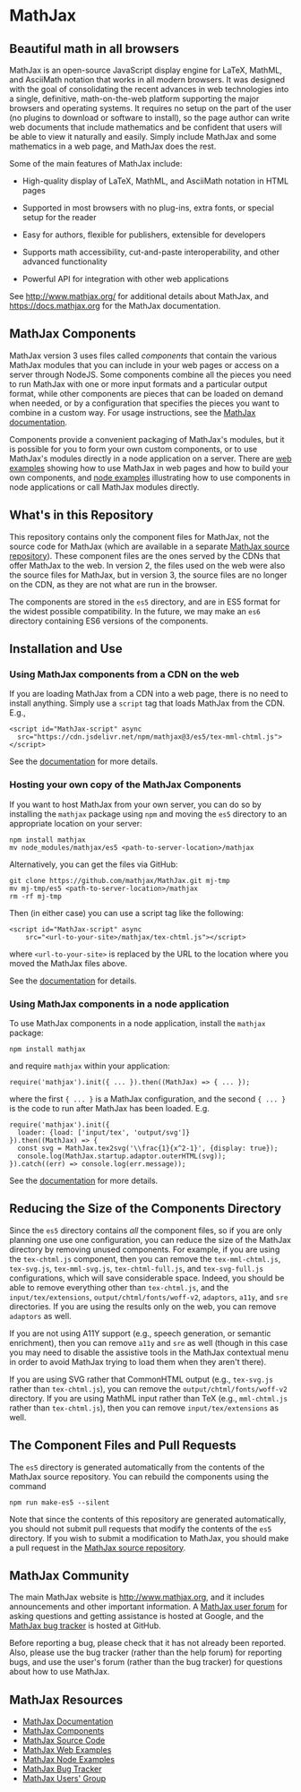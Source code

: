 # MathJax

## Beautiful math in all browsers

MathJax is an open-source JavaScript display engine for LaTeX, MathML,
and AsciiMath notation that works in all modern browsers.  It was
designed with the goal of consolidating the recent advances in web
technologies into a single, definitive, math-on-the-web platform
supporting the major browsers and operating systems.  It requires no
setup on the part of the user (no plugins to download or software to
install), so the page author can write web documents that include
mathematics and be confident that users will be able to view it
naturally and easily.  Simply include MathJax and some mathematics in
a web page, and MathJax does the rest.

Some of the main features of MathJax include:

- High-quality display of LaTeX, MathML, and AsciiMath notation in HTML pages

- Supported in most browsers with no plug-ins, extra fonts, or special
  setup for the reader

- Easy for authors, flexible for publishers, extensible for developers

- Supports math accessibility, cut-and-paste interoperability, and other
  advanced functionality

- Powerful API for integration with other web applications

See <http://www.mathjax.org/> for additional details about MathJax,
and <https://docs.mathjax.org> for the MathJax documentation.

## MathJax Components

MathJax version 3 uses files called *components* that contain the
various MathJax modules that you can include in your web pages or
access on a server through NodeJS.  Some components combine all the
pieces you need to run MathJax with one or more input formats and a
particular output format, while other components are pieces that can
be loaded on demand when needed, or by a configuration that specifies
the pieces you want to combine in a custom way.  For usage
instructions, see the [MathJax documentation](https://docs.mathjax.org).

Components provide a convenient packaging of MathJax's modules, but it
is possible for you to form your own custom components, or to use
MathJax's modules directly in a node application on a server.  There
are [web examples](https://github.com/mathjax/MathJax-demos-web)
showing how to use MathJax in web pages and how to build your own
components, and [node
examples](https://github.com/mathjax/MathJax-demos-node) illustrating
how to use components in node applications or call MathJax modules
directly.

## What's in this Repository

This repository contains only the component files for MathJax, not the
source code for MathJax (which are available in a separate [MathJax
source repository](https://github.com/mathjax/MathJax-src/)).  These
component files are the ones served by the CDNs that offer MathJax to
the web.  In version 2, the files used on the web were also the source
files for MathJax, but in version 3, the source files are no longer on
the CDN, as they are not what are run in the browser.

The components are stored in the `es5` directory, and are in ES5 format
for the widest possible compatibility.  In the future, we may make an
`es6` directory containing ES6 versions of the components.

## Installation and Use

### Using MathJax components from a CDN on the web

If you are loading MathJax from a CDN into a web page, there is no
need to install anything.  Simply use a `script` tag that loads
MathJax from the CDN.  E.g.,

    <script id="MathJax-script" async
      src="https://cdn.jsdelivr.net/npm/mathjax@3/es5/tex-mml-chtml.js">
    </script>

See the
[documentation](https://docs.mathjax.org/en/latest/index.html#browser-components)
for more details.

### Hosting your own copy of the MathJax Components

If you want to host MathJax from your own server, you can do so by
installing the `mathjax` package using `npm` and moving the `es5`
directory to an appropriate location on your server:

    npm install mathjax
    mv node_modules/mathjax/es5 <path-to-server-location>/mathjax

Alternatively, you can get the files via GitHub:

    git clone https://github.com/mathjax/MathJax.git mj-tmp
    mv mj-tmp/es5 <path-to-server-location>/mathjax
    rm -rf mj-tmp

Then (in either case) you can use a script tag like the following:

    <script id="MathJax-script" async
        src="<url-to-your-site>/mathjax/tex-chtml.js"></script>

where `<url-to-your-site>` is replaced by the URL to the location
where you moved the MathJax files above.

See the
[documentation](https://docs.mathjax.org/en/latest/web/hosting.html)
for details.

### Using MathJax components in a node application

To use MathJax components in a node application, install the `mathjax`
package:

    npm install mathjax

and require `mathjax` within your application:

    require('mathjax').init({ ... }).then((MathJax) => { ... });
    
where the first `{ ... }` is a MathJax configuration, and the second
`{ ... }` is the code to run after MathJax has been loaded.  E.g.

    require('mathjax').init({
      loader: {load: ['input/tex', 'output/svg']}
    }).then((MathJax) => {
      const svg = MathJax.tex2svg('\\frac{1}{x^2-1}', {display: true});
      console.log(MathJax.startup.adaptor.outerHTML(svg));
    }).catch((err) => console.log(err.message));

    
See the
[documentation](https//docs.mathjax.org/en/latest/index.html#server-nodejs)
for more details.

## Reducing the Size of the Components Directory

Since the `es5` directory contains *all* the component files, so if
you are only planning one use one configuration, you can reduce the
size of the MathJax directory by removing unused components. For
example, if you are using the `tex-chtml.js` component, then you can
remove the `tex-mml-chtml.js`, `tex-svg.js`, `tex-mml-svg.js`,
`tex-chtml-full.js`, and `tex-svg-full.js` configurations, which will
save considerable space.  Indeed, you should be able to remove
everything other than `tex-chtml.js`, and the `input/tex/extensions`, `output/chtml/fonts/woff-v2`, `adaptors`, `a11y`, and `sre` directories.  If you are using the results only on the web, you can remove `adaptors` as well.  

If you are not using A11Y support (e.g., speech generation, or semantic enrichment), then you can remove `a11y` and `sre` as well (though in this case you may need to disable the assistive tools in the MathJax contextual menu in order to avoid MathJax trying to load them when they aren't there).

If you are using SVG rather that CommonHTML output (e.g., `tex-svg.js` rather than `tex-chtml.js`), you can remove the `output/chtml/fonts/woff-v2` directory.  If you are using MathML input rather than TeX (e.g., `mml-chtml.js` rather than `tex-chtml.js`), then you can remove `input/tex/extensions` as well.


## The Component Files and Pull Requests

The `es5` directory is generated automatically from the contents of the
MathJax source repository.  You can rebuild the components using the
command

    npm run make-es5 --silent

Note that since the contents of this repository are generated
automatically, you should not submit pull requests that modify the
contents of the `es5` directory.  If you wish to submit a modification
to MathJax, you should make a pull request in the [MathJax source
repository](https://github.com/mathjax/MathJax-src).

## MathJax Community

The main MathJax website is <http://www.mathjax.org>, and it includes
announcements and other important information.  A [MathJax user
forum](http://groups.google.com/group/mathjax-users) for asking
questions and getting assistance is hosted at Google, and the [MathJax
bug tracker](https://github.com/mathjax/MathJax/issues) is hosted
at GitHub.

Before reporting a bug, please check that it has not already been
reported.  Also, please use the bug tracker (rather than the help
forum) for reporting bugs, and use the user's forum (rather than the
bug tracker) for questions about how to use MathJax.

## MathJax Resources

* [MathJax Documentation](https://docs.mathjax.org)
* [MathJax Components](https://github.com/mathjax/MathJax)
* [MathJax Source Code](https://github.com/mathjax/MathJax-src)
* [MathJax Web Examples](https://github.com/mathjax/MathJax-demos-web)
* [MathJax Node Examples](https://github.com/mathjax/MathJax-demos-node)
* [MathJax Bug Tracker](https://github.com/mathjax/MathJax/issues)
* [MathJax Users' Group](http://groups.google.com/group/mathjax-users)

